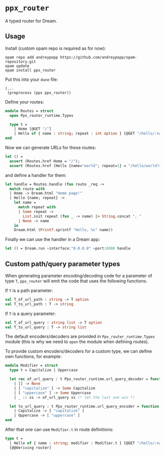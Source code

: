 # `ppx_router`

A typed router for Dream.

## Usage

Install (custom opam repo is required as for now):
```
opam repo add andreypopp https://github.com/andreypopp/opam-repository.git
opam update
opam install ppx_router
```

Put this into your `dune` file:
```
(...
 (preprocess (pps ppx_router))
```

Define your routes:
```ocaml
module Routes = struct
  open Ppx_router_runtime.Types

  type t =
    | Home [@GET "/"]
    | Hello of { name : string; repeat : int option } [@GET "/hello/:name"]
end
```

Now we can generate URLs for these routes:
```ocaml
let () =
  assert (Routes.href Home = "/");
  assert (Routes.href (Hello {name="world"; repeat=1} = "/hello/world?repeat=1")
```

and define a handler for them:
```ocaml
let handle = Routes.handle (fun route _req ->
  match route with
  | Home -> Dream.html "Home page!"
  | Hello {name; repeat} ->
    let name =
      match repeat with
      | Some repeat ->
        List.init repeat (fun _ -> name) |> String.concat ", "
      | None -> name
    in
    Dream.html (Printf.sprintf "Hello, %s" name))
```

Finally we can use the handler in a Dream app:
```ocaml
let () = Dream.run ~interface:"0.0.0.0" ~port:8080 handle
```

## Custom path/query parameter types

When generating parameter encoding/decoding code for a parameter of type `T`,
`ppx_router` will emit the code that uses the following functions.

If `T` is a path parameter:
```ocaml
val T_of_url_path : string -> T option
val T_to_url_path : T -> string
```

If `T` is a query parameter:
```ocaml
val T_of_url_query : string list -> T option
val T_to_url_query : T -> string list
```

The default encoders/decoders are provided in `Ppx_router_runtime.Types` module
(this is why we need to `open` the module when defining routes).

To provide custom encoders/decoders for a custom type, we can define own
functions, for example:

```ocaml
module Modifier = struct
  type t = Capitalize | Uppercase

  let rec of_url_query : t Ppx_router_runtime.url_query_decoder = function
    | [] -> None
    | [ "capitalize" ] -> Some Capitalize
    | [ "uppercase" ] -> Some Uppercase
    | _ :: xs -> of_url_query xs (* let the last one win *)

  let to_url_query : t Ppx_router_runtime.url_query_encoder = function
    | Capitalize -> [ "capitalize" ]
    | Uppercase -> [ "uppercase" ]
end
```

After that one can use `Modifier.t` in route definitions:

```ocaml
type t =
  | Hello of { name : string; modifier : Modifier.t } [@GET "/hello/:name"]
  [@@deriving router]
```
